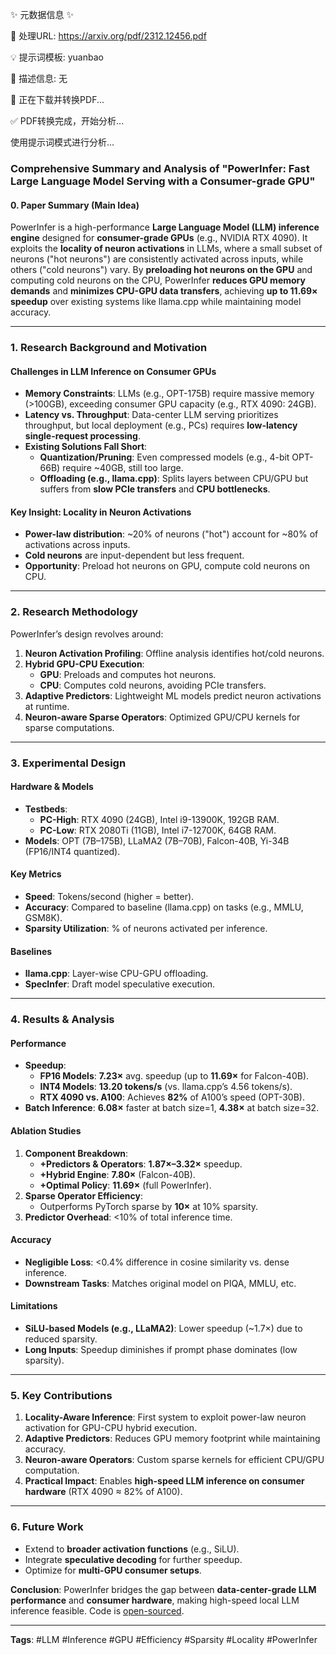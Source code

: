 ✨ 元数据信息 ✨

📄 处理URL: https://arxiv.org/pdf/2312.12456.pdf

💡 提示词模板: yuanbao

📝 描述信息: 无

🚀 正在下载并转换PDF...

✅ PDF转换完成，开始分析...

使用提示词模式进行分析...
### **Comprehensive Summary and Analysis of "PowerInfer: Fast Large Language Model Serving with a Consumer-grade GPU"**

#### **0. Paper Summary (Main Idea)**  
PowerInfer is a high-performance **Large Language Model (LLM) inference engine** designed for **consumer-grade GPUs** (e.g., NVIDIA RTX 4090). It exploits the **locality of neuron activations** in LLMs, where a small subset of neurons ("hot neurons") are consistently activated across inputs, while others ("cold neurons") vary. By **preloading hot neurons on the GPU** and computing cold neurons on the CPU, PowerInfer **reduces GPU memory demands** and **minimizes CPU-GPU data transfers**, achieving **up to 11.69× speedup** over existing systems like llama.cpp while maintaining model accuracy.

---

### **1. Research Background and Motivation**  
#### **Challenges in LLM Inference on Consumer GPUs**  
- **Memory Constraints**: LLMs (e.g., OPT-175B) require massive memory (>100GB), exceeding consumer GPU capacity (e.g., RTX 4090: 24GB).  
- **Latency vs. Throughput**: Data-center LLM serving prioritizes throughput, but local deployment (e.g., PCs) requires **low-latency single-request processing**.  
- **Existing Solutions Fall Short**:  
  - **Quantization/Pruning**: Even compressed models (e.g., 4-bit OPT-66B) require ~40GB, still too large.  
  - **Offloading (e.g., llama.cpp)**: Splits layers between CPU/GPU but suffers from **slow PCIe transfers** and **CPU bottlenecks**.  

#### **Key Insight: Locality in Neuron Activations**  
- **Power-law distribution**: ~20% of neurons ("hot") account for ~80% of activations across inputs.  
- **Cold neurons** are input-dependent but less frequent.  
- **Opportunity**: Preload hot neurons on GPU, compute cold neurons on CPU.  

---

### **2. Research Methodology**  
PowerInfer’s design revolves around:  
1. **Neuron Activation Profiling**: Offline analysis identifies hot/cold neurons.  
2. **Hybrid GPU-CPU Execution**:  
   - **GPU**: Preloads and computes hot neurons.  
   - **CPU**: Computes cold neurons, avoiding PCIe transfers.  
3. **Adaptive Predictors**: Lightweight ML models predict neuron activations at runtime.  
4. **Neuron-aware Sparse Operators**: Optimized GPU/CPU kernels for sparse computations.  

---

### **3. Experimental Design**  
#### **Hardware & Models**  
- **Testbeds**:  
  - **PC-High**: RTX 4090 (24GB), Intel i9-13900K, 192GB RAM.  
  - **PC-Low**: RTX 2080Ti (11GB), Intel i7-12700K, 64GB RAM.  
- **Models**: OPT (7B–175B), LLaMA2 (7B–70B), Falcon-40B, Yi-34B (FP16/INT4 quantized).  

#### **Key Metrics**  
- **Speed**: Tokens/second (higher = better).  
- **Accuracy**: Compared to baseline (llama.cpp) on tasks (e.g., MMLU, GSM8K).  
- **Sparsity Utilization**: % of neurons activated per inference.  

#### **Baselines**  
- **llama.cpp**: Layer-wise CPU-GPU offloading.  
- **SpecInfer**: Draft model speculative execution.  

---

### **4. Results & Analysis**  
#### **Performance**  
- **Speedup**:  
  - **FP16 Models**: **7.23×** avg. speedup (up to **11.69×** for Falcon-40B).  
  - **INT4 Models**: **13.20 tokens/s** (vs. llama.cpp’s 4.56 tokens/s).  
  - **RTX 4090 vs. A100**: Achieves **82%** of A100’s speed (OPT-30B).  
- **Batch Inference**: **6.08×** faster at batch size=1, **4.38×** at batch size=32.  

#### **Ablation Studies**  
1. **Component Breakdown**:  
   - **+Predictors & Operators**: **1.87×–3.32×** speedup.  
   - **+Hybrid Engine**: **7.80×** (Falcon-40B).  
   - **+Optimal Policy**: **11.69×** (full PowerInfer).  
2. **Sparse Operator Efficiency**:  
   - Outperforms PyTorch sparse by **10×** at 10% sparsity.  
3. **Predictor Overhead**: <10% of total inference time.  

#### **Accuracy**  
- **Negligible Loss**: <0.4% difference in cosine similarity vs. dense inference.  
- **Downstream Tasks**: Matches original model on PIQA, MMLU, etc.  

#### **Limitations**  
- **SiLU-based Models (e.g., LLaMA2)**: Lower speedup (~1.7×) due to reduced sparsity.  
- **Long Inputs**: Speedup diminishes if prompt phase dominates (low sparsity).  

---

### **5. Key Contributions**  
1. **Locality-Aware Inference**: First system to exploit power-law neuron activation for GPU-CPU hybrid execution.  
2. **Adaptive Predictors**: Reduces GPU memory footprint while maintaining accuracy.  
3. **Neuron-aware Operators**: Custom sparse kernels for efficient CPU/GPU computation.  
4. **Practical Impact**: Enables **high-speed LLM inference on consumer hardware** (RTX 4090 ≈ 82% of A100).  

---

### **6. Future Work**  
- Extend to **broader activation functions** (e.g., SiLU).  
- Integrate **speculative decoding** for further speedup.  
- Optimize for **multi-GPU consumer setups**.  

**Conclusion**: PowerInfer bridges the gap between **data-center-grade LLM performance** and **consumer hardware**, making high-speed local LLM inference feasible. Code is [open-sourced](https://github.com/SJTU-IPADS/PowerInfer).  

---  
**Tags**: #LLM #Inference #GPU #Efficiency #Sparsity #Locality #PowerInfer